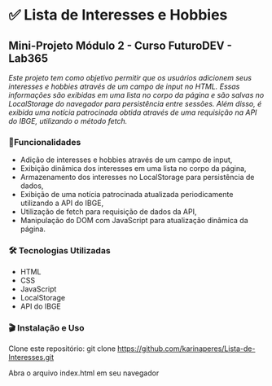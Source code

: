 # ✅ Lista de Interesses e Hobbies

## Mini-Projeto Módulo 2 - Curso FuturoDEV - Lab365

*Este projeto tem como objetivo permitir que os usuários adicionem seus interesses e hobbies através de um campo de input no HTML. Essas informações são exibidas em uma lista no corpo da página e são salvas no LocalStorage do navegador para persistência entre sessões. Além disso, é exibida uma notícia patrocinada obtida através de uma requisição na API do IBGE, utilizando o método fetch.*


### 🎯Funcionalidades

- Adição de interesses e hobbies através de um campo de input,
- Exibição dinâmica dos interesses em uma lista no corpo da página,
- Armazenamento dos interesses no LocalStorage para persistência de dados,
- Exibição de uma notícia patrocinada atualizada periodicamente utilizando a API do IBGE,
- Utilização de fetch para requisição de dados da API,
- Manipulação do DOM com JavaScript para atualização dinâmica da página.


### 🛠️ Tecnologias Utilizadas

- HTML
- CSS
- JavaScript
- LocalStorage
- API do IBGE


### 🎬 Instalação e Uso

Clone este repositório: git clone https://github.com/karinaperes/Lista-de-Interesses.git

Abra o arquivo index.html em seu navegador


